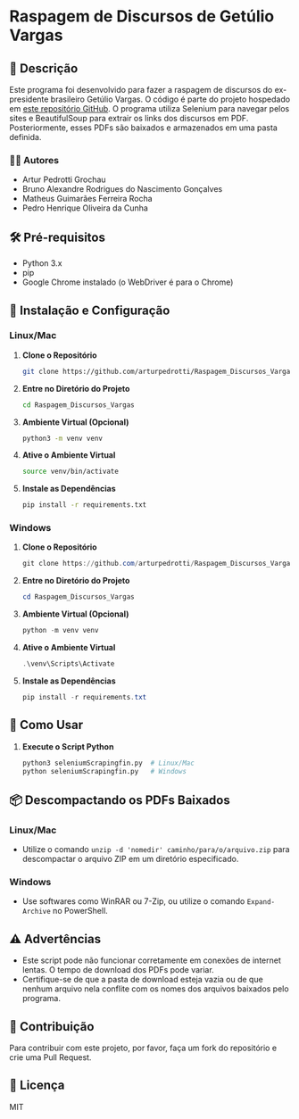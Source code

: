 # Raspagem de Discursos de Getúlio Vargas

## 📜 Descrição

Este programa foi desenvolvido para fazer a raspagem de discursos do ex-presidente brasileiro Getúlio Vargas. O código é parte do projeto hospedado em [este repositório GitHub](https://github.com/arturpedrotti/Raspagem_Discursos_Vargas). O programa utiliza Selenium para navegar pelos sites e BeautifulSoup para extrair os links dos discursos em PDF. Posteriormente, esses PDFs são baixados e armazenados em uma pasta definida.

### 👨‍💻 Autores

- Artur Pedrotti Grochau
- Bruno Alexandre Rodrigues do Nascimento Gonçalves
- Matheus Guimarães Ferreira Rocha
- Pedro Henrique Oliveira da Cunha

## 🛠 Pré-requisitos

- Python 3.x
- pip
- Google Chrome instalado (o WebDriver é para o Chrome)

## 🚀 Instalação e Configuração

### Linux/Mac

1. **Clone o Repositório**
    ```bash
    git clone https://github.com/arturpedrotti/Raspagem_Discursos_Vargas.git
    ```

2. **Entre no Diretório do Projeto**
    ```bash
    cd Raspagem_Discursos_Vargas
    ```

3. **Ambiente Virtual (Opcional)**
    ```bash
    python3 -m venv venv
    ```

4. **Ative o Ambiente Virtual**
    ```bash
    source venv/bin/activate
    ```

5. **Instale as Dependências**
    ```bash
    pip install -r requirements.txt
    ```

### Windows

1. **Clone o Repositório**
    ```powershell
    git clone https://github.com/arturpedrotti/Raspagem_Discursos_Vargas.git
    ```

2. **Entre no Diretório do Projeto**
    ```powershell
    cd Raspagem_Discursos_Vargas
    ```

3. **Ambiente Virtual (Opcional)**
    ```powershell
    python -m venv venv
    ```

4. **Ative o Ambiente Virtual**
    ```powershell
    .\venv\Scripts\Activate
    ```

5. **Instale as Dependências**
    ```powershell
    pip install -r requirements.txt
    ```

## 🚦 Como Usar

1. **Execute o Script Python**
    ```bash
    python3 seleniumScrapingfin.py  # Linux/Mac
    python seleniumScrapingfin.py   # Windows
    ```

## 📦 Descompactando os PDFs Baixados

### Linux/Mac

- Utilize o comando `unzip -d 'nomedir' caminho/para/o/arquivo.zip` para descompactar o arquivo ZIP em um diretório especificado.

### Windows

- Use softwares como WinRAR ou 7-Zip, ou utilize o comando `Expand-Archive` no PowerShell.

## ⚠️ Advertências

- Este script pode não funcionar corretamente em conexões de internet lentas. O tempo de download dos PDFs pode variar.
- Certifique-se de que a pasta de download esteja vazia ou de que nenhum arquivo nela conflite com os nomes dos arquivos baixados pelo programa.

## 🤝 Contribuição

Para contribuir com este projeto, por favor, faça um fork do repositório e crie uma Pull Request.

## 📝 Licença

MIT

